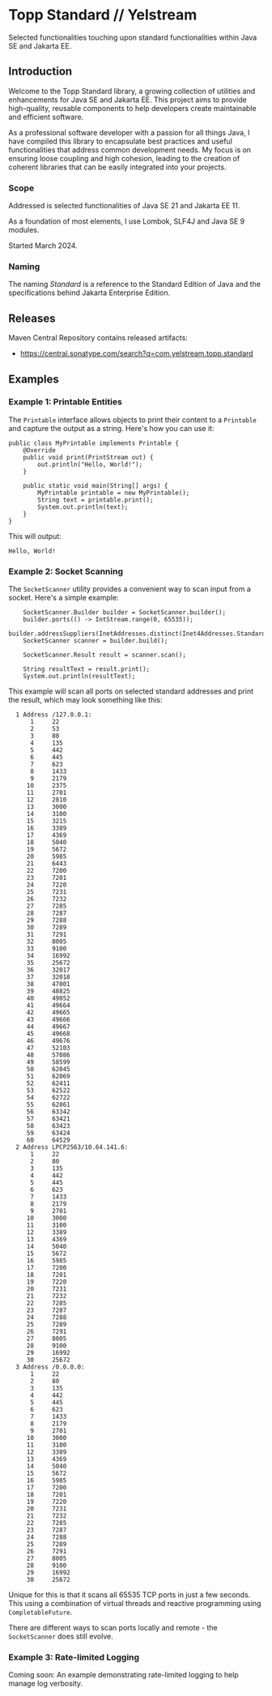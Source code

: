 # Topp Standard // Yelstream

Selected functionalities touching upon standard functionalities within Java SE and Jakarta EE.


## Introduction

Welcome to the Topp Standard library, 
a growing collection of utilities and enhancements for Java SE and Jakarta EE.
This project aims to provide high-quality, 
reusable components to help developers create maintainable and efficient software.

As a professional software developer with a passion for all things Java, 
I have compiled this library to encapsulate best practices and useful functionalities 
that address common development needs. 
My focus is on ensuring loose coupling and high cohesion, 
leading to the creation of coherent libraries that can be easily integrated into your projects.

### Scope

Addressed is selected functionalities of Java SE 21 and Jakarta EE 11.

As a foundation of most elements, I use Lombok, SLF4J and Java SE 9 modules.

Started March 2024.

### Naming

The naming _Standard_ is a reference to the Standard Edition of Java and the specifications behind Jakarta Enterprise Edition.

## Releases

Maven Central Repository contains released artifacts:

* https://central.sonatype.com/search?q=com.yelstream.topp.standard

## Examples

### Example 1: Printable Entities

The `Printable` interface allows objects to print their content to a `Printable` and capture the output as a string. 
Here's how you can use it:

```
public class MyPrintable implements Printable {
    @Override
    public void print(PrintStream out) {
        out.println("Hello, World!");
    }

    public static void main(String[] args) {
        MyPrintable printable = new MyPrintable();
        String text = printable.print();
        System.out.println(text);
    }
}
```

This will output:

```
Hello, World!
```

### Example 2: Socket Scanning

The `SocketScanner` utility provides a convenient way to scan input from a socket.
Here's a simple example:

```
    SocketScanner.Builder builder = SocketScanner.builder();
    builder.ports(() -> IntStream.range(0, 65535));
    builder.addressSuppliers(InetAddresses.distinct(Inet4Addresses.StandardAddress.getAllSuppliers()));
    SocketScanner scanner = builder.build();

    SocketScanner.Result result = scanner.scan();

    String resultText = result.print();
    System.out.println(resultText);
```

This example will scan all ports on selected standard addresses and print the result, 
which may look something like this:

```
  1 Address /127.0.0.1:
      1     22
      2     53
      3     80
      4     135
      5     442
      6     445
      7     623
      8     1433
      9     2179
     10     2375
     11     2701
     12     2810
     13     3000
     14     3100
     15     3215
     16     3389
     17     4369
     18     5040
     19     5672
     20     5985
     21     6443
     22     7200
     23     7201
     24     7220
     25     7231
     26     7232
     27     7285
     28     7287
     29     7288
     30     7289
     31     7291
     32     8005
     33     9100
     34     16992
     35     25672
     36     32017
     37     32018
     38     47001
     39     48825
     40     49052
     41     49664
     42     49665
     43     49666
     44     49667
     45     49668
     46     49676
     47     52103
     48     57086
     49     58599
     50     62045
     51     62069
     52     62411
     53     62522
     54     62722
     55     62861
     56     63342
     57     63421
     58     63423
     59     63424
     60     64529
  2 Address LPCP2563/10.64.141.6:
      1     22
      2     80
      3     135
      4     442
      5     445
      6     623
      7     1433
      8     2179
      9     2701
     10     3000
     11     3100
     12     3389
     13     4369
     14     5040
     15     5672
     16     5985
     17     7200
     18     7201
     19     7220
     20     7231
     21     7232
     22     7285
     23     7287
     24     7288
     25     7289
     26     7291
     27     8005
     28     9100
     29     16992
     30     25672
  3 Address /0.0.0.0:
      1     22
      2     80
      3     135
      4     442
      5     445
      6     623
      7     1433
      8     2179
      9     2701
     10     3000
     11     3100
     12     3389
     13     4369
     14     5040
     15     5672
     16     5985
     17     7200
     18     7201
     19     7220
     20     7231
     21     7232
     22     7285
     23     7287
     24     7288
     25     7289
     26     7291
     27     8005
     28     9100
     29     16992
     30     25672
```

Unique for this is that it scans all 65535 TCP ports in just a few seconds.
This using a combination of virtual threads and reactive programming using `CompletableFuture`.

There are different ways to scan ports locally and remote - the `SocketScanner` does still evolve.

### Example 3: Rate-limited Logging

Coming soon: An example demonstrating rate-limited logging to help manage log verbosity.

```
```

